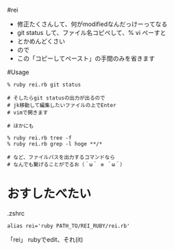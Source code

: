 #rei

- 修正たくさんして、何がmodifiedなんだっけーってなる
- git status して、ファイル名コピペして、% vi ぺーすと
- とかめんどくさい
- ので
- この「コピーしてペースト」の手間のみを省きます

#Usage

```shell
% ruby rei.rb git status

# そしたらgit statusの出力が出るので
# jk移動して編集したいファイルの上でEnter
# vimで開きます

# ほかにも

% ruby rei.rb tree -f
% ruby rei.rb grep -l hoge **/*

# など、ファイルパスを出力するコマンドなら
# なんでも繋げることがでるお（＾ω＾ ≡ ＾ω＾）
```

# おすしたべたい
.zshrc
```shell
alias rei='ruby PATH_TO/REI_RUBY/rei.rb'
```

「rei」
rubyでedit、それ(it)
